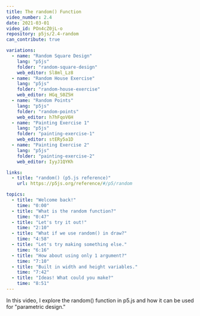 ```yaml
---
title: The random() Function
video_number: 2.4
date: 2021-03-01
video_id: POn4cZ0jL-o
repository: p5js/2.4-random
can_contribute: true

variations:
  - name: "Random Square Design"
    lang: "p5js"
    folder: "random-square-design"
    web_editor: Sl8ml_Lz8
  - name: "Random House Exercise"
    lang: "p5js"
    folder: "random-house-exercise"
    web_editor: HGq_S0Z5H
  - name: "Random Points"
    lang: "p5js"
    folder: "random-points"
    web_editor: h7hFqoV6H
  - name: "Painting Exercise 1"
    lang: "p5js"
    folder: "painting-exercise-1"
    web_editor: stERy5a1D
  - name: "Painting Exercise 2"
    lang: "p5js"
    folder: "painting-exercise-2"
    web_editor: IyyJ1QYKh

links:
  - title: "random() (p5.js reference)"
    url: https://p5js.org/reference/#/p5/random

topics:
  - title: "Welcome back!"
    time: "0:00"
  - title: "What is the random function?"
    time: "0:47"
  - title: "Let's try it out!"
    time: "2:10"
  - title: "What if we use random() in draw?"
    time: "4:58"
  - title: "Let's try making something else."
    time: "6:16"
  - title: "How about using only 1 argument?"
    time: "7:10"
  - title: "Built in width and height variables."
    time: "7:42"
  - title: "Ideas! What could you make?"
    time: "8:51"
---
```


In this video, I explore the random() function in p5.js and how it can be used for "parametric design."